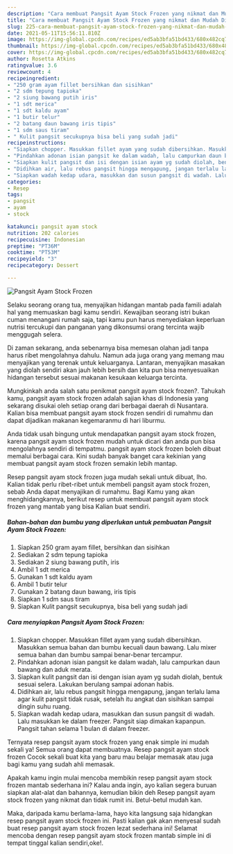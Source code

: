 ```yaml
---
description: "Cara membuat Pangsit Ayam Stock Frozen yang nikmat dan Mudah Dibuat"
title: "Cara membuat Pangsit Ayam Stock Frozen yang nikmat dan Mudah Dibuat"
slug: 225-cara-membuat-pangsit-ayam-stock-frozen-yang-nikmat-dan-mudah-dibuat
date: 2021-05-11T15:56:11.810Z
image: https://img-global.cpcdn.com/recipes/ed5ab3bfa51bd433/680x482cq70/pangsit-ayam-stock-frozen-foto-resep-utama.jpg
thumbnail: https://img-global.cpcdn.com/recipes/ed5ab3bfa51bd433/680x482cq70/pangsit-ayam-stock-frozen-foto-resep-utama.jpg
cover: https://img-global.cpcdn.com/recipes/ed5ab3bfa51bd433/680x482cq70/pangsit-ayam-stock-frozen-foto-resep-utama.jpg
author: Rosetta Atkins
ratingvalue: 3.6
reviewcount: 4
recipeingredient:
- "250 gram ayam fillet bersihkan dan sisihkan"
- "2 sdm tepung tapioka"
- "2 siung bawang putih iris"
- "1 sdt merica"
- "1 sdt kaldu ayam"
- "1 butir telur"
- "2 batang daun bawang iris tipis"
- "1 sdm saus tiram"
- " Kulit pangsit secukupnya bisa beli yang sudah jadi"
recipeinstructions:
- "Siapkan chopper. Masukkan fillet ayam yang sudah dibersihkan. Masukkan semua bahan dan bumbu kecuali daun bawang. Lalu mixer semua bahan dan bumbu sampai benar-benar tercampur."
- "Pindahkan adonan isian pangsit ke dalam wadah, lalu campurkan daun bawang dan aduk merata."
- "Siapkan kulit pangsit dan isi dengan isian ayam yg sudah diolah, bentuk sesuai selera. Lakukan berulang sampai adonan habis."
- "Didihkan air, lalu rebus pangsit hingga mengapung, jangan terlalu lama agar kulit pangsit tidak rusak, setelah itu angkat dan sisihkan sampai dingin suhu ruang."
- "Siapkan wadah kedap udara, masukkan dan susun pangsit di wadah. Lalu masukkan ke dalam freezer. Pangsit siap dimakan kapanpun. Pangsit tahan selama 1 bulan di dalam freezer."
categories:
- Resep
tags:
- pangsit
- ayam
- stock

katakunci: pangsit ayam stock 
nutrition: 202 calories
recipecuisine: Indonesian
preptime: "PT36M"
cooktime: "PT53M"
recipeyield: "3"
recipecategory: Dessert

---
```



![Pangsit Ayam Stock Frozen](https://img-global.cpcdn.com/recipes/ed5ab3bfa51bd433/680x482cq70/pangsit-ayam-stock-frozen-foto-resep-utama.jpg)

Selaku seorang orang tua, menyajikan hidangan mantab pada famili adalah hal yang memuaskan bagi kamu sendiri. Kewajiban seorang istri bukan cuman menangani rumah saja, tapi kamu pun harus menyediakan keperluan nutrisi tercukupi dan panganan yang dikonsumsi orang tercinta wajib menggugah selera.

Di zaman  sekarang, anda sebenarnya bisa memesan olahan jadi tanpa harus ribet mengolahnya dahulu. Namun ada juga orang yang memang mau menyajikan yang terenak untuk keluarganya. Lantaran, menyajikan masakan yang diolah sendiri akan jauh lebih bersih dan kita pun bisa menyesuaikan hidangan tersebut sesuai makanan kesukaan keluarga tercinta. 



Mungkinkah anda salah satu penikmat pangsit ayam stock frozen?. Tahukah kamu, pangsit ayam stock frozen adalah sajian khas di Indonesia yang sekarang disukai oleh setiap orang dari berbagai daerah di Nusantara. Kalian bisa membuat pangsit ayam stock frozen sendiri di rumahmu dan dapat dijadikan makanan kegemaranmu di hari liburmu.

Anda tidak usah bingung untuk mendapatkan pangsit ayam stock frozen, karena pangsit ayam stock frozen mudah untuk dicari dan anda pun bisa mengolahnya sendiri di tempatmu. pangsit ayam stock frozen boleh dibuat memalui berbagai cara. Kini sudah banyak banget cara kekinian yang membuat pangsit ayam stock frozen semakin lebih mantap.

Resep pangsit ayam stock frozen juga mudah sekali untuk dibuat, lho. Kalian tidak perlu ribet-ribet untuk membeli pangsit ayam stock frozen, sebab Anda dapat menyajikan di rumahmu. Bagi Kamu yang akan menghidangkannya, berikut resep untuk membuat pangsit ayam stock frozen yang mantab yang bisa Kalian buat sendiri.

<!--inarticleads1-->

##### Bahan-bahan dan bumbu yang diperlukan untuk pembuatan Pangsit Ayam Stock Frozen:

1. Siapkan 250 gram ayam fillet, bersihkan dan sisihkan
1. Sediakan 2 sdm tepung tapioka
1. Sediakan 2 siung bawang putih, iris
1. Ambil 1 sdt merica
1. Gunakan 1 sdt kaldu ayam
1. Ambil 1 butir telur
1. Gunakan 2 batang daun bawang, iris tipis
1. Siapkan 1 sdm saus tiram
1. Siapkan  Kulit pangsit secukupnya, bisa beli yang sudah jadi




<!--inarticleads2-->

##### Cara menyiapkan Pangsit Ayam Stock Frozen:

1. Siapkan chopper. Masukkan fillet ayam yang sudah dibersihkan. Masukkan semua bahan dan bumbu kecuali daun bawang. Lalu mixer semua bahan dan bumbu sampai benar-benar tercampur.
1. Pindahkan adonan isian pangsit ke dalam wadah, lalu campurkan daun bawang dan aduk merata.
1. Siapkan kulit pangsit dan isi dengan isian ayam yg sudah diolah, bentuk sesuai selera. Lakukan berulang sampai adonan habis.
1. Didihkan air, lalu rebus pangsit hingga mengapung, jangan terlalu lama agar kulit pangsit tidak rusak, setelah itu angkat dan sisihkan sampai dingin suhu ruang.
1. Siapkan wadah kedap udara, masukkan dan susun pangsit di wadah. Lalu masukkan ke dalam freezer. Pangsit siap dimakan kapanpun. Pangsit tahan selama 1 bulan di dalam freezer.




Ternyata resep pangsit ayam stock frozen yang enak simple ini mudah sekali ya! Semua orang dapat membuatnya. Resep pangsit ayam stock frozen Cocok sekali buat kita yang baru mau belajar memasak atau juga bagi kamu yang sudah ahli memasak.

Apakah kamu ingin mulai mencoba membikin resep pangsit ayam stock frozen mantab sederhana ini? Kalau anda ingin, ayo kalian segera buruan siapkan alat-alat dan bahannya, kemudian bikin deh Resep pangsit ayam stock frozen yang nikmat dan tidak rumit ini. Betul-betul mudah kan. 

Maka, daripada kamu berlama-lama, hayo kita langsung saja hidangkan resep pangsit ayam stock frozen ini. Pasti kalian gak akan menyesal sudah buat resep pangsit ayam stock frozen lezat sederhana ini! Selamat mencoba dengan resep pangsit ayam stock frozen mantab simple ini di tempat tinggal kalian sendiri,oke!.

